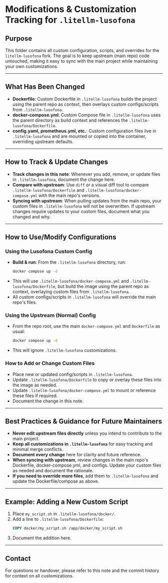 # Modifications & Customization Tracking for `.litellm-lusofona`

## Purpose
This folder contains all custom configuration, scripts, and overrides for the `litellm-lusofona` fork. The goal is to keep upstream (main repo) code untouched, making it easy to sync with the main project while maintaining your own customizations.

---

## What Has Been Changed
- **Dockerfile**: Custom Dockerfile in `.litellm-lusofona` builds the project using the parent repo as context, then overlays custom configs/scripts from `.litellm-lusofona`.
- **docker-compose.yml**: Custom Compose file in `.litellm-lusofona` uses the parent directory as build context and references the `.litellm-lusofona/Dockerfile`.
- **config.yaml, prometheus.yml, etc.**: Custom configuration files live in `.litellm-lusofona` and are mounted or copied into the container, overriding upstream defaults.

---

## How to Track & Update Changes
- **Track changes in this note**: Whenever you add, remove, or update files in `.litellm-lusofona`, document the change here.
- **Compare with upstream**: Use `diff` or a visual diff tool to compare `.litellm-lusofona/Dockerfile` and `.litellm-lusofona/docker-compose.yml` with the main repo's versions.
- **Syncing with upstream**: When pulling updates from the main repo, your custom files in `.litellm-lusofona` will not be overwritten. If upstream changes require updates to your custom files, document what you changed and why.

---

## How to Use/Modify Configurations

### Using the Lusofona Custom Config
- **Build & run**: From the `.litellm-lusofona` directory, run:
  ```bash
  docker compose up -d
  ```
- This will use `.litellm-lusofona/docker-compose.yml` and `.litellm-lusofona/Dockerfile`, but build the image using the parent repo as context, overlaying custom files from `.litellm-lusofona`.
- All custom configs/scripts in `.litellm-lusofona` will override the main repo's files.

### Using the Upstream (Normal) Config
- From the repo root, use the main `docker-compose.yml` and `Dockerfile` as usual:
  ```bash
  docker compose up -d
  ```
- This will ignore `.litellm-lusofona` customizations.

### How to Add or Change Custom Files
- Place new or updated config/scripts in `.litellm-lusofona`.
- Update `.litellm-lusofona/Dockerfile` to copy or overlay these files into the image as needed.
- Update `.litellm-lusofona/docker-compose.yml` to mount or reference these files if required.
- Document the change in this note.

---

## Best Practices & Guidance for Future Maintainers
- **Never edit upstream files directly** unless you intend to contribute to the main project.
- **Keep all customizations in `.litellm-lusofona`** for easy tracking and minimal merge conflicts.
- **Document every change** here for clarity and future reference.
- **When syncing with upstream**, review changes in the main repo's Dockerfile, docker-compose.yml, and configs. Update your custom files as needed and document the rationale.
- **If you need to override more files**, add them to `.litellm-lusofona` and update the Dockerfile/compose as above.

---

## Example: Adding a New Custom Script
1. Place `my_script.sh` in `.litellm-lusofona/docker/`.
2. Add a line to `.litellm-lusofona/Dockerfile`:
   ```dockerfile
   COPY docker/my_script.sh /app/docker/my_script.sh
   ```
3. Document the addition here.

---

## Contact
For questions or handover, please refer to this note and the commit history for context on all customizations. 